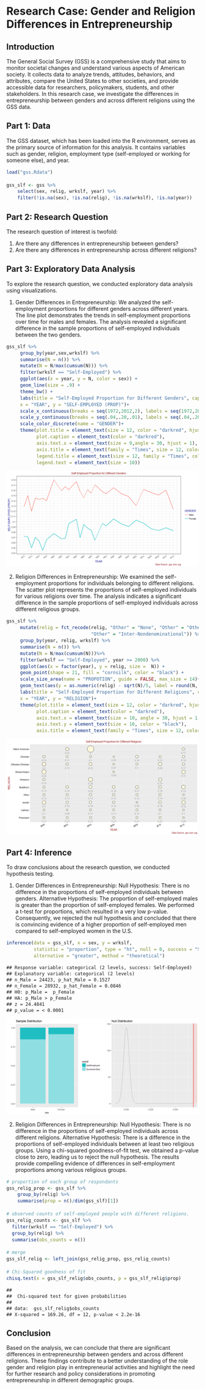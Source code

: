 
# Research Case: Gender and Religion Differences in Entrepreneurship

## Introduction
The General Social Survey (GSS) is a comprehensive study that aims to monitor societal changes and understand various aspects of American society. It collects data to analyze trends, attitudes, behaviors, and attributes, compare the United States to other societies, and provide accessible data for researchers, policymakers, students, and other stakeholders. In this research case, we investigate the differences in entrepreneurship between genders and across different religions using the GSS data.

## Part 1: Data
The GSS dataset, which has been loaded into the R environment, serves as the primary source of information for this analysis. It contains variables such as gender, religion, employment type (self-employed or working for someone else), and year.

``` r
load("gss.Rdata")

gss_slf <- gss %>%
    select(sex, relig, wrkslf, year) %>%
    filter(!is.na(sex), !is.na(relig), !is.na(wrkslf), !is.na(year))
```

## Part 2: Research Question
The research question of interest is twofold:
1. Are there any differences in entrepreneurship between genders?
2. Are there any differences in entrepreneurship across different religions?

## Part 3: Exploratory Data Analysis
To explore the research question, we conducted exploratory data analysis using visualizations.

1. Gender Differences in Entrepreneurship:
We analyzed the self-employment proportions for different genders across different years. The line plot demonstrates the trends in self-employment proportions over time for males and females. The analysis revealed a significant difference in the sample proportions of self-employed individuals between the two genders.

``` r
gss_slf %>%
     group_by(year,sex,wrkslf) %>%
     summarise(N = n()) %>% 
     mutate(N = N/max(cumsum(N))) %>%
     filter(wrkslf == "Self-Employed") %>%
     ggplot(aes(x = year, y = N, color = sex)) + 
     geom_line(size = .9) + 
     theme_bw() + 
     labs(title = "Self-Employed Proportion for Different Genders", caption = "Data Source: gss.norc.org",
     x = "YEAR", y = "SELF-EMPLOYED (PROP)")+
     scale_x_continuous(breaks = seq(1972,2012,2), labels = seq(1972,2012,2)) +
     scale_y_continuous(breaks = seq(.04,.20,.01), labels = seq(.04,.20,.01)) +
     scale_color_discrete(name = "GENDER")+
     theme(plot.title = element_text(size = 12, color = "darkred", hjust = .5),
           plot.caption = element_text(color = "darkred"),
           axis.text.x = element_text(size = 9,angle = 30, hjust = 1), 
           axis.title = element_text(family = "Times", size = 12, color = "darkblue"),
           legend.title = element_text(size = 12, family = "Times", color = "darkblue"), 
           legend.text = element_text(size = 10))
```

![](figs/unnamed-chunk-2-1.png)

2. Religion Differences in Entrepreneurship:
We examined the self-employment proportions for individuals belonging to different religions. The scatter plot represents the proportions of self-employed individuals for various religions over time. The analysis indicates a significant difference in the sample proportions of self-employed individuals across different religious groups.

``` r
gss_slf %>%
     mutate(relig = fct_recode(relig, "Other" = "None", "Other" = "Other Eastern", 
                               "Other" = "Inter-Nondenominational")) %>%
     group_by(year, relig, wrkslf) %>%
     summarise(N = n()) %>% 
     mutate(N = N/max(cumsum(N)))%>%
     filter(wrkslf == "Self-Employed", year >= 2000) %>%
     ggplot(aes(x = factor(year), y = relig, size =  N)) +
     geom_point(shape = 21, fill = "cornsilk", color = "black") + 
     scale_size_area(name = "PROPOTION", guide = FALSE, max_size = 14)+
     geom_text(aes(y = as.numeric(relig) - sqrt(N)/5, label = round(N, 2)), color = "grey60", size = 4, vjust = 2)+
     labs(title = "Self-Employed Proportion for Different Religions", caption = "Data Source: gss.norc.org",
     x = "YEAR", y = "RELIGION")+
     theme(plot.title = element_text(size = 12, color = "darkred", hjust = .5),
           plot.caption = element_text(color = "darkred"),
           axis.text.x = element_text(size = 10, angle = 30, hjust = 1, color = "black"), 
           axis.text.y = element_text(size = 10, color = "black"),
           axis.title = element_text(family = "Times", size = 12, color = "darkred"))
```

![](figs/unnamed-chunk-3-1.png)

## Part 4: Inference
To draw conclusions about the research question, we conducted hypothesis testing.

1. Gender Differences in Entrepreneurship:
Null Hypothesis: There is no difference in the proportions of self-employed individuals between genders.
Alternative Hypothesis: The proportion of self-employed males is greater than the proportion of self-employed females.
We performed a t-test for proportions, which resulted in a very low p-value. Consequently, we rejected the null hypothesis and concluded that there is convincing evidence of a higher proportion of self-employed men compared to self-employed women in the U.S.

``` r
inference(data = gss_slf, x = sex, y = wrkslf,
          statistic = "proportion", type = "ht", null = 0, success = "Self-Employed", 
          alternative = "greater", method = "theoretical")
```

    ## Response variable: categorical (2 levels, success: Self-Employed)
    ## Explanatory variable: categorical (2 levels) 
    ## n_Male = 24423, p_hat_Male = 0.1527
    ## n_Female = 28932, p_hat_Female = 0.0846
    ## H0: p_Male =  p_Female
    ## HA: p_Male > p_Female
    ## z = 24.4841
    ## p_value = < 0.0001

![](figs/unnamed-chunk-5-1.png)

2. Religion Differences in Entrepreneurship:
Null Hypothesis: There is no difference in the proportions of self-employed individuals across different religions.
Alternative Hypothesis: There is a difference in the proportions of self-employed individuals between at least two religious groups.
Using a chi-squared goodness-of-fit test, we obtained a p-value close to zero, leading us to reject the null hypothesis. The results provide compelling evidence of differences in self-employment proportions among various religious groups.

``` r
# proportion of each group of respondants
gss_relig_prop <- gss_slf %>%
    group_by(relig) %>%
    summarise(prop = n()/dim(gss_slf)[1]) 

# observed counts of self-employed people with different religions.
gss_relig_counts <- gss_slf %>% 
  filter(wrkslf == "Self-Employed") %>%
  group_by(relig) %>%
  summarise(obs_counts = n())

# merge 
gss_slf_relig <- left_join(gss_relig_prop, gss_relig_counts)

# Chi-Squared goodness of fit
chisq.test(x = gss_slf_relig$obs_counts, p = gss_slf_relig$prop)
```

    ## 
    ##  Chi-squared test for given probabilities
    ## 
    ## data:  gss_slf_relig$obs_counts
    ## X-squared = 169.26, df = 12, p-value < 2.2e-16

## Conclusion
Based on the analysis, we can conclude that there are significant differences in entrepreneurship between genders and across different religions. These findings contribute to a better understanding of the role gender and religion play in entrepreneurial activities and highlight the need for further research and policy considerations in promoting entrepreneurship in different demographic groups.
